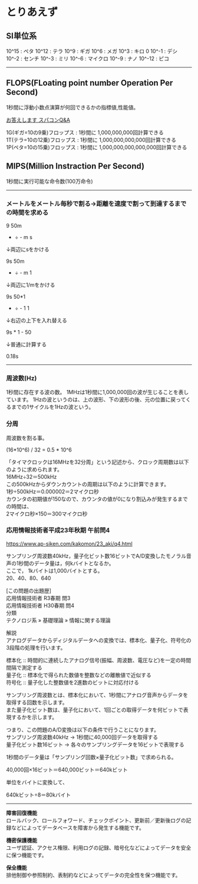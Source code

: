 # とりあえず

## SI単位系

10^15 : ペタ
10^12 : テラ
10^9 : ギガ
10^6 : メガ
10^3 : キロ
0
10^-1 : デシ
10^-2 : センチ
10^-3 : ミリ
10^-6 : マイクロ
10^-9 : ナノ
10^-12 : ピコ

---

## FLOPS(FLoating point number Operation Per Second)

1秒間に浮動小数点演算が何回できるかの指標値,性能値。  

[お答えします スパコンQ&A](https://www.fujitsu.com/jp/about/businesspolicy/tech/k/qa/k02.html)  

1G(ギガ=10の9乗)フロップス : 1秒間に 1,000,000,000回計算できる  
1T(テラ=10の12乗)フロップス : 1秒間に 1,000,000,000,000回計算できる  
1P(ペタ=10の15乗)フロップス : 1秒間に 1,000,000,000,000,000回計算できる  

## MIPS(Million Instraction Per Second)

1秒間に実行可能な命令数(100万命令)  

---

### メートルをメートル毎秒で割る→距離を速度で割って到達するまでの時間を求める

9    50m
- ÷ -
m    s

↓両辺にsをかける

9s   50m
- ÷ -
m    1

↓両辺に1/mをかける

9s   50*1
- ÷ -
1    1

↓右辺の上下を入れ替える

9s * 1
     -
     50

↓普通に計算する

0.18s

---

### 周波数(Hz)

1秒間に存在する波の数。
1MHzは1秒間に1,000,000回の波が生じることを表しています。
1Hzの波というのは、上の波形、下の波形の後、元の位置に戻ってくるまでの1サイクルを1Hzの波という。

### 分周

周波数を割る事。  

(16*10^6) / 32 = 0.5 * 10^6

「タイマクロックは16MHzを32分周」という記述から、クロック周期数は以下のように求められます。  
16MHz÷32＝500kHz  
この500kHzからダウンカウントの周期は以下のように計算できます。  
1秒÷500kHz＝0.000002＝2マイクロ秒  
カウンタの初期値が150なので、カウンタの値が0になり割込みが発生するまでの時間は、  
2マイクロ秒×150＝300マイクロ秒  

### 応用情報技術者平成23年秋期 午前問4

<https://www.ap-siken.com/kakomon/23_aki/q4.html>

サンプリング周波数40kHz，量子化ビット数16ビットでA/D変換したモノラル音声の1秒間のデータ量は，何kバイトとなるか。  
ここで， 1kバイトは1,000バイトとする。  
20、40、80、640  

[この問題の出題歴]  
応用情報技術者 R3春期 問3  
応用情報技術者 H30春期 問4  
分類  
テクノロジ系 » 基礎理論 » 情報に関する理論  

解説  
アナログデータからディジタルデータへの変換では、標本化、量子化、符号化の3段階の処理を行います。  

標本化 :: 時間的に連続したアナログ信号(振幅、周波数、電圧など)を一定の時間間隔で測定する  
量子化 :: 標本化で得られた数値を整数などの離散値で近似する  
符号化 :: 量子化した整数値を2進数のビットに対応付ける  

サンプリング周波数とは、標本化において、1秒間にアナログ音声からデータを取得する回数を示します。  
また量子化ビット数は、量子化において、1回ごとの取得データを何ビットで表現するかを示します。  

つまり、この問題のA/D変換は以下の条件で行うことになります。  
サンプリング周波数40kHz → 1秒間に40,000回データを取得する  
量子化ビット数16ビット → 各々のサンプリングデータを16ビットで表現する  

1秒間のデータ量は「サンプリング回数×量子化ビット数」で求められる。  

40,000回×16ビット＝640,000ビット＝640kビット  

単位をバイトに変換して、  

640kビット÷8＝80kバイト  

---

**障害回復機能**  
ロールバック、ロールフォワード、チェックポイント、更新前／更新後ログの記録などによってデータベースを障害から発生する機能です。

**機密保護機能**  
ユーザ認証、アクセス権限、利用ログの記録、暗号化などによってデータを安全に保つ機能です。

**保全機能**  
排他制御や参照制約、表制約などによってデータの完全性を保つ機能です。
